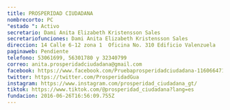 ```yaml
---
title: PROSPERIDAD CIUDADANA
nombrecorto: PC
"estado ": Activo
secretario: Dami Anita Elizabeth Kristensson Sales
secretariofunciones: Dami Anita Elizabeth Kristensson Sales
direccion: 14 Calle 6-12 zona 1  Oficina No. 310 Edificio Valenzuela
paginaweb: Pendiente
telefono: 53061699, 56301780 y 32340799
correo: anita.prosperidadciudadana@gmail.com
facebook: https://www.facebook.com/Pruebaprosperidadciudadana-116066471102056
twitter: https://twitter.com/ProsperidadGua
instagram: https://www.instagram.com/prosperidad_ciudadana_gt/
tiktok: https://www.tiktok.com/@prosperidad_ciudadana?lang=es
fundacion: 2016-06-26T16:56:09.755Z
---
```

